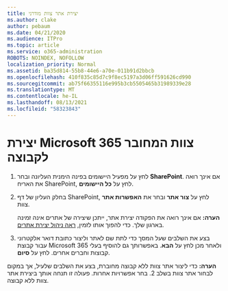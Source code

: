 ```yaml
---
title: יצירת אתר צוות מודרני
ms.author: clake
author: pebaum
ms.date: 04/21/2020
ms.audience: ITPro
ms.topic: article
ms.service: o365-administration
ROBOTS: NOINDEX, NOFOLLOW
localization_priority: Normal
ms.assetid: ba35d814-55b8-44e6-a70e-011b91d2bbcb
ms.openlocfilehash: 410f835c85d7c9f8ec5197a3d06ff591626cd990
ms.sourcegitcommit: ab75f66355116e995b3cb5505465b31989339e28
ms.translationtype: MT
ms.contentlocale: he-IL
ms.lasthandoff: 08/13/2021
ms.locfileid: "58323843"
---
```

# <a name="create-a-microsoft-365-group-connected-team-site"></a>יצירת Microsoft 365 צוות המחובר לקבוצה

1. לחץ על מפעיל היישומים בפינה הימנית העליונה ובחר **SharePoint**. אם אינך רואה את האריח SharePoint, לחץ על **כל היישומים**.
    
2. בחלק העליון של דף SharePoint, לחץ על **צור אתר** ובחר את **האפשרות אתר** צוות. 
    
    **הערה:** אם אינך רואה את הפקודה יצירת אתר, ייתכן שיצירה של אתרים אינה זמינה בארגון שלך. כדי להפוך אותו לזמין, [ראה ניהול יצירת אתרים](https://go.microsoft.com/fwlink/?linkid=2009644). 
  
3. בצע את השלבים שעל המסך כדי לתת שם לאתר וליצור כתובת דואר אלקטרוני עבור קבוצת Microsoft 365 ולאחר מכן לחץ על **הבא**. באפשרותך גם להוסיף בעלי קבוצות וחברים אחרים. לחץ על **סיום**.
  
 **הערה:** כדי ליצור אתר צוות ללא קבוצה מחוברת, בצע את השלבים שלעיל, אך במקום לבחור אתר צוות בשלב 2. בחר אפשרויות אחרות. פעולה זו תנחה אותך ביצירת אתר צוות ללא קבוצה. 
    

